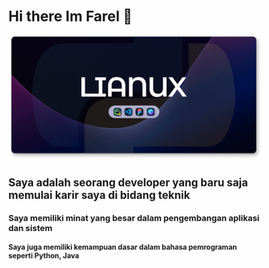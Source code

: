 # Hi there Im Farel 👋

![FarelAjahh](img/Banner%20For%20GitHub.png)
## Saya adalah seorang developer yang baru saja memulai karir saya di bidang teknik 
### Saya memiliki minat yang besar dalam pengembangan aplikasi dan sistem
#### Saya juga memiliki kemampuan dasar dalam bahasa pemrograman seperti Python, Java


